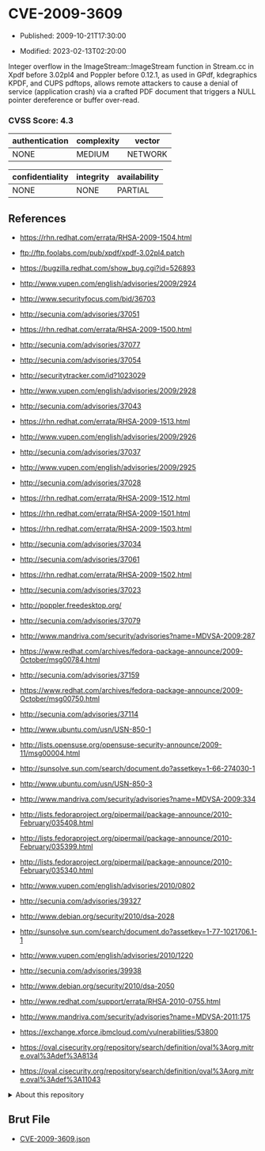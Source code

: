 # CVE-2009-3609

- Published: 2009-10-21T17:30:00

- Modified: 2023-02-13T02:20:00

Integer overflow in the ImageStream::ImageStream function in Stream.cc in Xpdf before 3.02pl4 and Poppler before 0.12.1, as used in GPdf, kdegraphics KPDF, and CUPS pdftops, allows remote attackers to cause a denial of service (application crash) via a crafted PDF document that triggers a NULL pointer dereference or buffer over-read.

### CVSS Score: **4.3**

| authentication | complexity | vector |
| --- | --- | --- |
| NONE | MEDIUM | NETWORK |

| confidentiality | integrity | availability |
| --- | --- | --- |
| NONE | NONE | PARTIAL |

## References

* https://rhn.redhat.com/errata/RHSA-2009-1504.html

* ftp://ftp.foolabs.com/pub/xpdf/xpdf-3.02pl4.patch

* https://bugzilla.redhat.com/show_bug.cgi?id=526893

* http://www.vupen.com/english/advisories/2009/2924

* http://www.securityfocus.com/bid/36703

* http://secunia.com/advisories/37051

* https://rhn.redhat.com/errata/RHSA-2009-1500.html

* http://secunia.com/advisories/37077

* http://secunia.com/advisories/37054

* http://securitytracker.com/id?1023029

* http://www.vupen.com/english/advisories/2009/2928

* http://secunia.com/advisories/37043

* https://rhn.redhat.com/errata/RHSA-2009-1513.html

* http://www.vupen.com/english/advisories/2009/2926

* http://secunia.com/advisories/37037

* http://www.vupen.com/english/advisories/2009/2925

* http://secunia.com/advisories/37028

* https://rhn.redhat.com/errata/RHSA-2009-1512.html

* https://rhn.redhat.com/errata/RHSA-2009-1501.html

* https://rhn.redhat.com/errata/RHSA-2009-1503.html

* http://secunia.com/advisories/37034

* http://secunia.com/advisories/37061

* https://rhn.redhat.com/errata/RHSA-2009-1502.html

* http://secunia.com/advisories/37023

* http://poppler.freedesktop.org/

* http://secunia.com/advisories/37079

* http://www.mandriva.com/security/advisories?name=MDVSA-2009:287

* https://www.redhat.com/archives/fedora-package-announce/2009-October/msg00784.html

* http://secunia.com/advisories/37159

* https://www.redhat.com/archives/fedora-package-announce/2009-October/msg00750.html

* http://secunia.com/advisories/37114

* http://www.ubuntu.com/usn/USN-850-1

* http://lists.opensuse.org/opensuse-security-announce/2009-11/msg00004.html

* http://sunsolve.sun.com/search/document.do?assetkey=1-66-274030-1

* http://www.ubuntu.com/usn/USN-850-3

* http://www.mandriva.com/security/advisories?name=MDVSA-2009:334

* http://lists.fedoraproject.org/pipermail/package-announce/2010-February/035408.html

* http://lists.fedoraproject.org/pipermail/package-announce/2010-February/035399.html

* http://lists.fedoraproject.org/pipermail/package-announce/2010-February/035340.html

* http://www.vupen.com/english/advisories/2010/0802

* http://secunia.com/advisories/39327

* http://www.debian.org/security/2010/dsa-2028

* http://sunsolve.sun.com/search/document.do?assetkey=1-77-1021706.1-1

* http://www.vupen.com/english/advisories/2010/1220

* http://secunia.com/advisories/39938

* http://www.debian.org/security/2010/dsa-2050

* http://www.redhat.com/support/errata/RHSA-2010-0755.html

* http://www.mandriva.com/security/advisories?name=MDVSA-2011:175

* https://exchange.xforce.ibmcloud.com/vulnerabilities/53800

* https://oval.cisecurity.org/repository/search/definition/oval%3Aorg.mitre.oval%3Adef%3A8134

* https://oval.cisecurity.org/repository/search/definition/oval%3Aorg.mitre.oval%3Adef%3A11043

<details>
<summary>About this repository</summary> 

  This repository is part of the project [Live Hack CVE](https://github.com/Live-Hack-CVE). Main website can be found [www.live-hack.org](https://www.live-hack.org) 
  
  Made by [Sn0wAlice](https://github.com/Sn0wAlice) for the people that care about security and need to have a feed of the latest CVEs. Hope you enjoy it, don't forget to star the repo and follow me on [Twitter](https://twitter.com/Sn0wAlice) and [Github](https://github.com/Sn0wAlice). And that is my [personnal website](https://www.alice-snow.me/)

  - [Home Page](https://github.com/Live-Hack-CVE)
  - [Framework](https://github.com/Live-Hack-CVE/cve-framework)
  - [CVE database](https://github.com/Live-Hack-CVE/full_database)
  - [Changelog](https://github.com/Live-Hack-CVE/Changelog)
</details>

## Brut File

* [CVE-2009-3609.json](https://raw.githubusercontent.com/Live-Hack-CVE/full_database/main/cves/2009/CVE-2009-3609.json)

